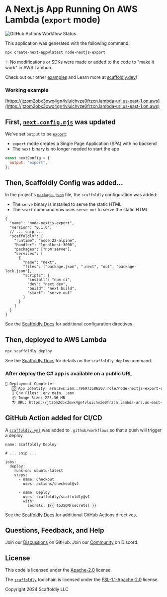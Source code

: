# A Next.js App Running On AWS Lambda (`export` mode)

![GitHub Actions Workflow Status](https://img.shields.io/github/actions/workflow/status/scaffoldly/scaffoldly-examples/scaffoldly.yml?branch=node-nextjs-export&link=https%3A%2F%2Fgithub.com%2Fscaffoldly%2Fscaffoldly-examples%2Factions)

This application was generated with the following command:

```bash
npx create-next-app@latest node-nextjs-export
```

✨ No modifications or SDKs were made or added to the code to "make it work" in AWS Lambda.

Check out our other [examples](https://github.com/scaffoldly/scaffoldly-examples) and Learn more at [scaffoldly.dev](https://scaffoldly.dev)!

### Working example

[https://jtzom2obx3owx4gn4vluichvze0frzcn.lambda-url.us-east-1.on.aws](https://jtzom2obx3owx4gn4vluichvze0frzcn.lambda-url.us-east-1.on.aws)

## First, [`next.config.mjs`](next.config.mjs) was updated

We've set `output` to be [`export`](https://nextjs.org/docs/pages/api-reference/next-config-js/output):

- `export` mode creates a Single Page Application (SPA) with no backend
- The `next` binary is no longer needed to start the app

```js
const nextConfig = {
  output: "export",
};
```

## Then, Scaffoldly Config was added...

In the project's [`package.json`](package.json) file, the `scaffoldly` configuration was added:

- The `serve` binary is installed to serve the static HTML
- The `start` command now uses `serve out` to serve the static HTML

```jsonc
{
  "name": "node-nextjs-export",
  "version": "0.1.0",
  // ... snip ...
  "scaffoldly": {
    "runtime": "node:22-alpine",
    "handler": "localhost:3000",
    "packages": ["npm:serve"],
    "services": [
      {
        "name": "next",
        "files": ["package.json", ".next", "out", "package-lock.json"],
        "scripts": {
          "install": "npm ci",
          "dev": "next dev",
          "build": "next build",
          "start": "serve out"
        }
      }
    ]
  }
}
```

See the [Scaffoldly Docs](https://scaffoldly.dev/docs/config/) for additional configuration directives.

## Then, deployed to AWS Lambda

```bash
npx scaffoldly deploy
```

See the [Scaffoldly Docs](https://scaffoldly.dev/docs/cli/#scaffoldly-deploy) for details on the `scaffoldly deploy` command.

### After deploy the C# app is available on a public URL

```bash
🚀 Deployment Complete!
   🆔 App Identity: arn:aws:iam::796973506507:role/node-nextjs-export-c2f26520
   📄 Env Files: .env.main, .env
   📦 Image Size: 225.36 MB
   🌎 URL: https://jtzom2obx3owx4gn4vluichvze0frzcn.lambda-url.us-east-1.on.aws
```

## GitHub Action added for CI/CD

A [`scaffoldly.yml`](.github/workflows/scaffoldly.yml) was added to `.github/workflows` so that a push will trigger a deploy

```
name: Scaffoldly Deploy

# ... snip ...

jobs:
  deploy:
    runs-on: ubuntu-latest
    steps:
      - name: Checkout
        uses: actions/checkout@v4

      - name: Deploy
        uses: scaffoldly/scaffoldly@v1
        with:
          secrets: ${{ toJSON(secrets) }}
```

See the [Scaffoldly Docs](https://scaffoldly.dev/docs/gha/) for additional GitHub Actions directives.

## Questions, Feedback, and Help

Join our [Discussions](https://github.com/scaffoldly/scaffoldly/discussions) on GitHub.
Join our [Community](https://scaffoldly.dev/community) on Discord.

## License

This code is licensed under the [Apache-2.0](LICENSE.md) license.

The [`scaffoldly`](https://github.com/scaffoldly/scaffoldly) toolchain is licensed under the [FSL-1.1-Apache-2.0](https://github.com/scaffoldly/scaffoldly?tab=License-1-ov-file) license.

Copyright 2024 Scaffoldly LLC
